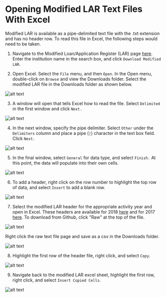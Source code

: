 # Opening Modified LAR Text Files With Excel
Modified LAR is available as a pipe-delimited text file with the .txt extension and has no header row. To read this file in Excel, the following steps would need to be taken.

1. Navigate to the Modified Loan/Application Register (LAR) page [here](https://ffiec.cfpb.gov/data-publication/modified-lar/2018). Enter the institution name in the search box, and click `Download Modified LAR`. 

2. Open Excel. Select the `File` menu, and then `Open`. In the Open menu, double-click on `Browse` and view the Downloads folder. Select the modified LAR file in the Downloads folder as shown below. 

![alt text](https://raw.githubusercontent.com/cfpb/hmda-platform/master/docs/example_images/mlar_tutorial_images/Step2.JPG)

3. A window will open that tells Excel how to read the file. Select `Delimited` in the first window and click `Next.` 

![alt text](https://raw.githubusercontent.com/cfpb/hmda-platform/master/docs/example_images/mlar_tutorial_images/Step3.JPG)

4. In the next window, specify the pipe delimiter. Select `Other` under the `Delimiters` column and place a pipe (`|`) character in the text box field. Click `Next.`

![alt text](https://raw.githubusercontent.com/cfpb/hmda-platform/master/docs/example_images/mlar_tutorial_images/Step4.JPG)

5. In the final window, select `General` for data type, and select `Finish.` 
At this point, the data will populate into their own cells.

![alt text](https://raw.githubusercontent.com/cfpb/hmda-platform/master/docs/example_images/mlar_tutorial_images/Step5.JPG)

6. To add a header, right click on the row number to highlight the top row of data, and select `Insert` to add a blank row. 

![alt text](https://raw.githubusercontent.com/cfpb/hmda-platform/master/docs/example_images/mlar_tutorial_images/Step6.JPG)

7. Select the modified LAR header for the appropriate activity year and open in Excel. These headers are available for 2018 [here](https://github.com/cfpb/hmda-platform/master/docs/v2/spec/2018_Modified_LAR_Header.csv) and for 2017 [here](https://github.com/cfpb/hmda-platform/master/docs/v1/spec/2017_Modified_LAR_Header.csv). To download from Github, click "Raw" at the top of the file.

![alt text](https://raw.githubusercontent.com/cfpb/hmda-platform/master/docs/example_images/mlar_tutorial_images/Step_7_1.JPG) 

Right click the raw text file page and save as a csv in the Downloads folder. 

![alt text](https://raw.githubusercontent.com/cfpb/hmda-platform/master/docs/example_images/mlar_tutorial_images/Step_7_2.JPG)

8. Highlight the first row of the header file, right click, and select `Copy`. 

![alt text](https://raw.githubusercontent.com/cfpb/hmda-platform/master/docs/example_images/mlar_tutorial_images/Step8.JPG)

9. Navigate back to the modified LAR excel sheet, highlight the first row, right click, and select `Insert Copied Cells`. 

![alt text](https://raw.githubusercontent.com/cfpb/hmda-platform/master/docs/example_images/mlar_tutorial_images/Step9.JPG)
